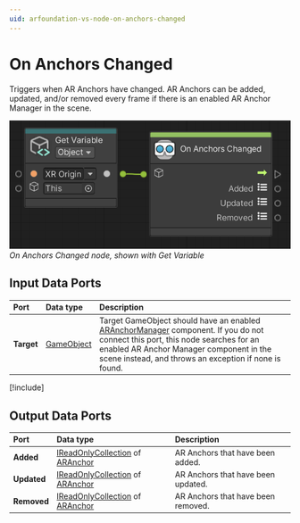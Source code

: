 ```yaml
---
uid: arfoundation-vs-node-on-anchors-changed
---
```

# On Anchors Changed

Triggers when AR Anchors have changed. AR Anchors can be added, updated, and/or removed every frame if there is an enabled AR Anchor Manager in the scene.

![On Anchors Changed](../../images/visual-scripting/vs-on-anchors-changed.png)<br/>*On Anchors Changed node, shown with Get Variable*

## Input Data Ports

| Port | Data type | Description |
| :--- | :-------- | :---------- |
| **Target** | [GameObject](xref:UnityEngine.GameObject) | Target GameObject should have an enabled [ARAnchorManager](xref:arfoundation-anchors#ar-anchor-manager-component) component. If you do not connect this port, this node searches for an enabled AR Anchor Manager component in the scene instead, and throws an exception if none is found. |

[!include[](snippets/get-variable-tip.md)]

## Output Data Ports

| Port | Data type | Description |
| :--- | :-------- | :---------- |
| **Added** | [IReadOnlyCollection](xref:System.Collections.Generic.IReadOnlyCollection`1) of [ARAnchor](xref:UnityEngine.XR.ARFoundation.ARAnchor) | AR Anchors that have been added. |
| **Updated** | [IReadOnlyCollection](xref:System.Collections.Generic.IReadOnlyCollection`1) of [ARAnchor](xref:UnityEngine.XR.ARFoundation.ARAnchor) | AR Anchors that have been updated. |
| **Removed** | [IReadOnlyCollection](xref:System.Collections.Generic.IReadOnlyCollection`1) of [ARAnchor](xref:UnityEngine.XR.ARFoundation.ARAnchor) | AR Anchors that have been removed. |
